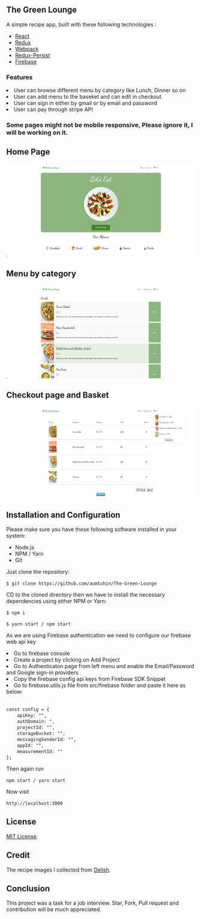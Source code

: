 ## The Green Lounge
A simple recipe app, built with these following technologies :
* [React](https://facebook.github.io/react/)
* [Redux](http://redux.js.org/)
* [Webpack](https://webpack.js.org/)
* [Redux-Persist](https://github.com/rt2zz/redux-persist)
* [Firebase](https://firebase.google.com/)

### Features 
<li>User can browse different menu by category like Lunch, Dinner so on</li>
<li>User can add menu to the baseket and can edit in checkout</li>
<li>User can sign in either by gmail or by email and password</li>
<li>User can pay through stripe API</li>

### Some pages might not be mobile responsive, Please ignore it, I will be working on it.

## Home Page
![home page](./docs/img/home.png)

## Menu by category
![Menu](./docs/img/menu-by-category.png)

## Checkout page and Basket
![Checkout](./docs/img/checkout.png)

## Installation and Configuration
Please make sure you have these following software installed in your system:
* Node.js
* NPM / Yarn
* Git

Just clone the repository:
```
$ git clone https://github.com/aumtuhin/The-Green-Lounge
```

CD to the cloned directory then we have to install the necessary dependencies using either NPM or Yarn:
```
$ npm i
```
```
$ yarn start / npm start
```

As we are using Firebase authentication we need to configure our firebase web api key
<li>Go to firebase console</li>
<li>Create a project by clicking on Add Project</li>
<li>Go to Authenticaton page from left menu and enable the Email/Password and Google sign-in providers </li>
<li>Copy the firebase config api keys from Firebase SDK Snippet</li>
<li>Go to firebase.utils.js file from src/firebase folder and paste it here as below:</li>


```

const config = {
    apiKey: "",
    authDomain: ",
    projectId: "",
    storageBucket: "",
    messagingSenderId: "",
    appId: "",
    measurementId: ""
};
```

 Then again run 
 ```
 npm start / yarn start
 ```

Now visit 

```
http://localhost:3000
```

## License
[MIT License](https://github.com/aumtuhin/The-Green-Lounge/blob/master/LICENSE).

## Credit
The recipe images I collected from [Delish](https://www.delish.com/). 

## Conclusion
This project was a task for a job interview. Star, Fork, Pull request and contribution will be much appreciated.



